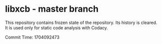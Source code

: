 # libxcb - master branch

This repository contains frozen state of the repository.
Its history is cleared. It is used only for static code
analysis with Codacy.

Commit Time: 1704092473